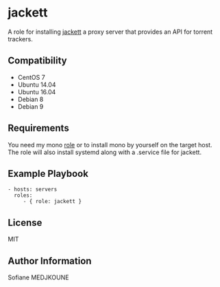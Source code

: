 jackett
=======

A role for installing [jackett](https://github.com/Jackett/Jackett) a proxy server that provides an API for torrent trackers.

Compatibility
-------------

  - CentOS 7
  - Ubuntu 14.04
  - Ubuntu 16.04
  - Debian 8
  - Debian 9

Requirements
------------

You need my mono [role](https://github.com/Nani-o/ansible-role-mono) or to install mono by yourself on the target host. The role will also install systemd along with a .service file for jackett.

Example Playbook
----------------

    - hosts: servers
      roles:
         - { role: jackett }

License
-------

MIT

Author Information
------------------

Sofiane MEDJKOUNE
